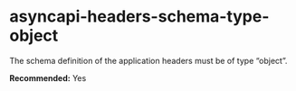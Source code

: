 # asyncapi-headers-schema-type-object

The schema definition of the application headers must be of type “object”.

**Recommended:** Yes

